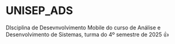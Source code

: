 # UNISEP_ADS
DIsciplina de Desevnvolvimento Mobile do curso de Análise e Desenvolvimento de Sistemas, turma do 4º semestre de 2025 👍
